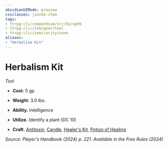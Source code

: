 ```yaml
---
obsidianUIMode: preview
cssclasses: json5e-item
tags:
- ttrpg-cli/compendium/src/5e/xphb
- ttrpg-cli/item/gear/tool
- ttrpg-cli/item/rarity/none
aliases: 
- "Herbalism Kit"
---
```

# Herbalism Kit
*Tool*  


- **Cost**: 5 gp
- **Weight**: 3.0 lbs.

- **Ability.** Intelligence  
- **Utilize.** Identify a plant (DC 10)  
- **Craft.** [Antitoxin](2-Mechanics/CLI/items/antitoxin-xphb.md), [Candle](2-Mechanics/CLI/items/candle-xphb.md), [Healer's Kit](2-Mechanics/CLI/items/healers-kit-xphb.md), [Potion of Healing](2-Mechanics/CLI/items/potion-of-healing-xdmg.md)  

*Source: Player's Handbook (2024) p. 221. Available in the Free Rules (2024)*